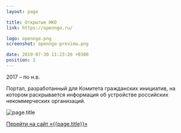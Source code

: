 ```yaml
---
layout: page

title: Открытые НКО
link: https://openngo.ru/

logo: openngo.png
screenshot: openngo-preview.png

date: 2019-07-30 11:23:26 +0300
position: 2
---
```


2017 – по н.в.

Портал, разработанный для Комитета гражданских инициатив, на котором раскрывается информация об устройстве российских некоммерческих организаций.

![page.title]({{site.baseurl}}/uploads/{{page.screenshot}})

<!-- #### Технологии

Python, Django, Django CMS, d3js

#### Сервисы

- телеграм-бот @csParticipantStatsBot — делится статистикой госзаказа организации по ИНН;
- телегам-бот @csDownloaderBot — формирует выборку контрактов по необходимым вам фильтрам;
- телеграм-канал @clearspending — каждый день присылает три самых крупных контракта по отраслям и оповещает, если в базе появляются очень крупные контракты;
- [расширение для браузера Google Chrome](http://bit.ly/clearspending_ext) — позволяет по сайту организации просматривать статистику ее участия в госзаказе. -->


<div class="text-center py-5">
	<a href="{{page.link}}" target="_blank" class="btn btn-cyan btn-lg">Перейти на сайт «{{page.title}}» <i class="fas fa-arrow-right pl-2"></i></a>
</div>